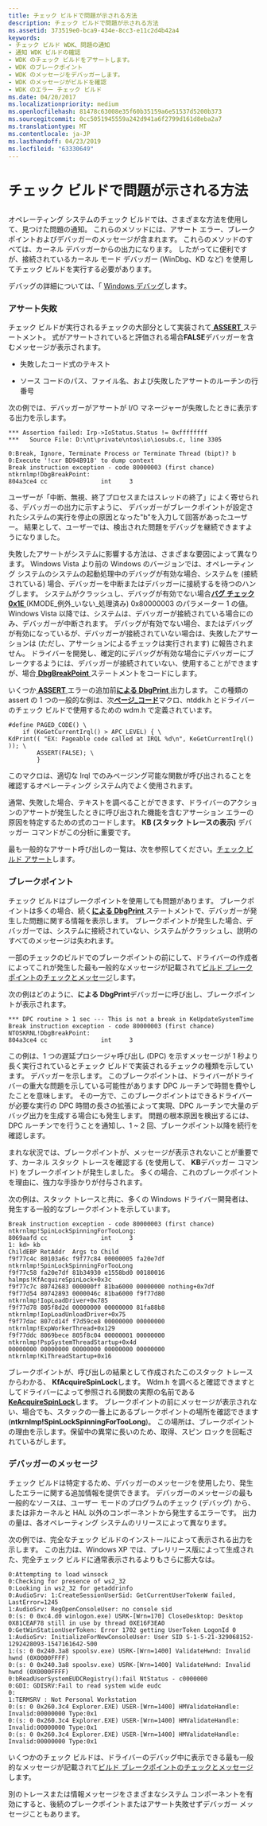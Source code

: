 ```yaml
---
title: チェック ビルドで問題が示される方法
description: チェック ビルドで問題が示される方法
ms.assetid: 373519e0-bca9-434e-8cc3-e11c2d4b42a4
keywords:
- チェック ビルド WDK、問題の通知
- 通知 WDK ビルドの確認
- WDK のチェック ビルドをアサートします。
- WDK のブレークポイント
- WDK のメッセージをデバッガーします。
- WDK のメッセージがビルドを確認
- WDK のエラー チェック ビルド
ms.date: 04/20/2017
ms.localizationpriority: medium
ms.openlocfilehash: 81478c63008e35f60b35159a6e51537d5200b373
ms.sourcegitcommit: 0cc5051945559a242d941a6f2799d161d8eba2a7
ms.translationtype: MT
ms.contentlocale: ja-JP
ms.lasthandoff: 04/23/2019
ms.locfileid: "63330649"
---
```

# <a name="how-the-checked-build-indicates-a-problem"></a>チェック ビルドで問題が示される方法


## <span id="ddk_how_the_checked_build_indicates_a_problem_tools"></span><span id="DDK_HOW_THE_CHECKED_BUILD_INDICATES_A_PROBLEM_TOOLS"></span>


オペレーティング システムのチェック ビルドでは、さまざまな方法を使用して、見つけた問題の通知。 これらのメソッドには、アサート エラー、ブレークポイントおよびデバッガーのメッセージが含まれます。 これらのメソッドのすべては、カーネル デバッガーからの出力になります。 したがってに便利ですが、接続されているカーネル モード デバッガー (WinDbg、KD など) を使用してチェック ビルドを実行する必要があります。

デバッグの詳細については、「 [Windows デバッグ](https://msdn.microsoft.com/library/windows/hardware/ff551063)します。

### <a name="span-idassertfailuresspanspan-idassertfailuresspanassert-failures"></a><span id="assert_failures"></span><span id="ASSERT_FAILURES"></span>アサート失敗

チェック ビルドが実行されるチェックの大部分として実装されて[ **ASSERT** ](https://msdn.microsoft.com/library/windows/hardware/ff542107)ステートメント。 式がアサートされていると評価される場合**FALSE**デバッガーを含むメッセージが表示されます。

-   失敗したコード式のテキスト

-   ソース コードのパス、ファイル名、および失敗したアサートのルーチンの行番号

次の例では、デバッガーがアサートが I/O マネージャーが失敗したときに表示する出力を示します。

```
*** Assertion failed: Irp->IoStatus.Status != 0xffffffff
***   Source File: D:\nt\private\ntos\io\iosubs.c, line 3305

0:Break, Ignore, Terminate Process or Terminate Thread (bipt)? b
0:Execute '!cxr BD94B918' to dump context
Break instruction exception - code 80000003 (first chance)
ntkrnlmp!DbgBreakPoint:
804a3ce4 cc               int     3
```

ユーザーが「中断、無視、終了プロセスまたはスレッドの終了」によく寄せられる、デバッガーの出力に示すように、 デバッガーがブレークポイントが設定されたシステムの実行を停止の原因となった"b"を入力して回答があったユーザー。 結果として、ユーザーでは、検出された問題をデバッグを継続できますようになりました。

失敗したアサートがシステムに影響する方法は、さまざまな要因によって異なります。 Windows Vista より前の Windows のバージョンでは、オペレーティング システムのシステムの起動処理中のデバッグが有効な場合、システムを (接続されている) 場合、デバッガーを中断またはデバッガーに接続するを待つのハングします。 システムがクラッシュし、デバッグが有効でない場合[**バグ チェック 0x1E** ](https://msdn.microsoft.com/library/windows/hardware/ff557408) (KMODE\_例外\_いない\_処理済み) 0x80000003 のパラメーター 1 の値。 Windows Vista 以降では、システムは、デバッガーが接続されている場合にのみ、デバッガーが中断されます。 デバッグが有効でない場合、またはデバッグが有効になっているが、デバッガーが接続されていない場合は、失敗したアサーションは (ただし、アサーションによるチェックは実行されます) に報告されません。 ドライバーを開発し、確定的にデバッグが有効な場合にデバッガーにブレークするようには、デバッガーが接続されていない、使用することができますが、場合[ **DbgBreakPoint** ](https://msdn.microsoft.com/library/windows/hardware/ff543626)ステートメントをコードにします。

いくつか[ **ASSERT** ](https://msdn.microsoft.com/library/windows/hardware/ff542107)エラーの追加前[**による DbgPrint** ](https://msdn.microsoft.com/library/windows/hardware/ff543632)出力します。 この種類の assert の 1 つの一般的な例は、次[**ページ\_コード**](https://msdn.microsoft.com/library/windows/hardware/ff558773)マクロ、ntddk.h とドライバーのチェック ビルドで使用するための wdm.h で定義されています。

```
#define PAGED_CODE() \
    if (KeGetCurrentIrql() > APC_LEVEL) { \
KdPrint(( "EX: Pageable code called at IRQL %d\n", KeGetCurrentIrql() )); \
        ASSERT(FALSE); \
        }
```

このマクロは、適切な Irql でのみページング可能な関数が呼び出されることを確認するオペレーティング システム内でよく使用されます。

通常、失敗した場合、テキストを調べることができます、ドライバーのアクションのアサートが発生したときに呼び出された機能を含むアサーション エラーの原因を特定するための式のコードします。 **KB (スタック トレースの表示)** デバッガー コマンドがこの分析に重要です。

最も一般的なアサート呼び出しの一覧は、次を参照してください。[チェック ビルド アサート](checked-build-asserts.md)します。

### <a name="span-idbreakpointsspanspan-idbreakpointsspanbreakpoints"></a><span id="breakpoints"></span><span id="BREAKPOINTS"></span>ブレークポイント

チェック ビルドはブレークポイントを使用しても問題があります。 ブレークポイントは多くの場合、続く[**による DbgPrint** ](https://msdn.microsoft.com/library/windows/hardware/ff543632)ステートメントで、デバッガーが発生した問題に関する情報を表示します。 ブレークポイントが発生した場合、デバッガーでは、システムに接続されていない、システムがクラッシュし、説明のすべてのメッセージは失われます。

一部のチェックのビルドでのブレークポイントの前にして、ドライバーの作成者によってこれが発生した最も一般的なメッセージが記載されて[ビルド ブレークポイントのチェックとメッセージ](checked-build-breakpoints-and-messages.md)します。

次の例はどのように、**による DbgPrint**デバッガーに呼び出し、ブレークポイントが表示されます。

```
*** DPC routine > 1 sec --- This is not a break in KeUpdateSystemTime
Break instruction exception - code 80000003 (first chance)
NTOSKRNL!DbgBreakPoint:
804a3ce4 cc               int     3
```

この例は、1 つの遅延プロシージャ呼び出し (DPC) を示すメッセージが 1 秒より長く実行されているとチェック ビルドで実装されるチェックの種類を示しています。 デバッガーを示します。 このブレークポイントは、ドライバーがドライバーの重大な問題を示している可能性があります DPC ルーチンで時間を費やしたことを意味します。 その一方で、このブレークポイントはできるドライバーが必要な実行の DPC 時間の長さの拡張によって実現、DPC ルーチンで大量のデバッグ出力を生成する場合にも発生します。 問題の根本原因を検出するには、DPC ルーチンでを行うことを通知し、1 ~ 2 回、ブレークポイント以降を続行を確認します。

まれな状況では、ブレークポイントが、メッセージが表示されないことが重要です、カーネル スタック トレースを確認する (を使用して、 **KB**デバッガー コマンド) をブレークポイントが発生しました。 多くの場合、これのブレークポイントを理由に、強力な手掛かりが付与されます。

次の例は、スタック トレースと共に、多くの Windows ドライバー開発者は、発生する一般的なブレークポイントを示しています。

```
Break instruction exception - code 80000003 (first chance)
ntkrnlmp!SpinLockSpinningForTooLong:
8069aafd cc               int     3
1: kd> kb
ChildEBP RetAddr  Args to Child              
f9f77c4c 80103a6c f9f77c84 00000005 fa20e7df ntkrnlmp!SpinLockSpinningForTooLong
f9f77c58 fa20e7df 81b34930 e1558bd0 00180016 halmps!KfAcquireSpinLock+0x3c
f9f77c7c 80742683 000000ff 81ba6000 00000000 nothing+0x7df
f9f77d54 80742893 0000046c 81ba6000 f9f77d80 ntkrnlmp!IopLoadDriver+0x785
f9f77d78 805f8d2d 00000000 00000000 81fa88b8 ntkrnlmp!IopLoadUnloadDriver+0x75
f9f77dac 807cd14f f7d59ce8 00000000 00000000 ntkrnlmp!ExpWorkerThread+0x129
f9f77ddc 8069bece 805f8c04 00000001 00000000 ntkrnlmp!PspSystemThreadStartup+0x4d
00000000 00000000 00000000 00000000 00000000 ntkrnlmp!KiThreadStartup+0x16
```

ブレークポイントが、呼び出しの結果として作成されたこのスタック トレースからわかる、 **KfAcquireSpinLock**します。 Wdm.h を調べると確認できますとしてドライバーによって参照される関数の実際の名前である[ **KeAcquireSpinLock**](https://msdn.microsoft.com/library/windows/hardware/ff551917)します。 ブレークポイントの前にメッセージが表示されない、場合でも、スタックの一番上にあるブレークポイントの場所を確認できます (**ntkrnlmp!SpinLockSpinningForTooLong**)。 この場所は、ブレークポイントの理由を示します。保留中の異常に長いのため、取得、スピン ロックを回転されているがします。

### <a name="span-iddebuggermessagesspanspan-iddebuggermessagesspandebugger-messages"></a><span id="debugger_messages"></span><span id="DEBUGGER_MESSAGES"></span>デバッガーのメッセージ

チェック ビルドは特定するため、デバッガーのメッセージを使用したり、発生したエラーに関する追加情報を提供できます。 デバッガーのメッセージの最も一般的なソースは、ユーザー モードのプログラムのチェック (デバッグ) から、または非カーネルと HAL 以外のコンポーネントから発生するエラーです。 出力の量は、各オペレーティング システムのリリースによって異なります。

次の例では、完全なチェック ビルドのインストールによって表示される出力を示します。 この出力は、Windows XP では、プレリリース版によって生成された、完全チェック ビルドに通常表示されるよりもさらに膨大なは。

```
0:Attempting to load winsock
0:Checking for presence of ws2_32
0:Looking in ws2_32 for getaddrinfo
0:AudioSrv: 1:CreateSessionUserSid: GetCurrentUserTokenW failed, LastError=1245
1:AudioSrv: RegOpenConsoleUser: no console sid
0:(s: 0 0xc4.d0 winlogon.exe) USRK-[Wrn=170] CloseDesktop: Desktop 0X81CEAF78 still in use by thread 0XE16F3EA0
0:GetWinStationUserToken: Error 1702 getting UserToken LogonId 0
1:AudioSrv: InitializeForNewConsoleUser: User SID S-1-5-21-329068152-1292428093-1547161642-500
1:(s: 0 0x240.3a8 spoolsv.exe) USRK-[Wrn=1400] ValidateHwnd: Invalid hwnd (0X0000FFFF)
0:(s: 0 0x240.3a8 spoolsv.exe) USRK-[Wrn=1400] ValidateHwnd: Invalid hwnd (0X0000FFFF)
0:bReadUserSystemEUDCRegistry():fail NtStatus - c0000000
0:GDI: GDISRV:Fail to read system wide eudc
0:
1:TERMSRV : Not Personal Workstation
0:(s: 0 0x260.3c4 Explorer.EXE) USER-[Wrn=1400] HMValidateHandle: Invalid:00000000 Type:0x1
0:(s: 0 0x260.3c4 Explorer.EXE) USER-[Wrn=1400] HMValidateHandle: Invalid:00000000 Type:0x1
0:(s: 0 0x260.3c4 Explorer.EXE) USER-[Wrn=1400] HMValidateHandle: Invalid:00000000 Type:0x1
```

いくつかのチェック ビルドは、ドライバーのデバッグ中に表示できる最も一般的なメッセージが記載されて[ビルド ブレークポイントのチェックとメッセージ](checked-build-breakpoints-and-messages.md)します。

別のトレースまたは情報メッセージをさまざまなシステム コンポーネントを有効にすると、後続のブレークポイントまたはアサート失敗せずデバッガー メッセージこともあります。

 

 





